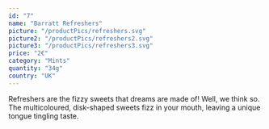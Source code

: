 ```yaml
---
id: "7"
name: "Barratt Refreshers"
picture: "/productPics/refreshers.svg"
picture2: "/productPics/refreshers2.svg"
picture3: "/productPics/refreshers3.svg"
price: "2€"
category: "Mints"
quantity: "34g"
country: "UK"
---
```

Refreshers are the fizzy sweets that dreams are made of! Well, we think so.
<br>
The multicoloured, disk-shaped sweets fizz in your mouth, leaving a unique tongue tingling taste.